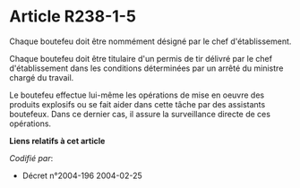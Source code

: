 # Article R238-1-5

Chaque boutefeu doit être nommément désigné par le chef d'établissement.

Chaque boutefeu doit être titulaire d'un permis de tir délivré par le chef d'établissement dans les conditions déterminées
par un arrêté du ministre chargé du travail.

Le boutefeu effectue lui-même les opérations de mise en oeuvre des produits explosifs ou se fait aider dans cette tâche par
des assistants boutefeux. Dans ce dernier cas, il assure la surveillance directe de ces opérations.

**Liens relatifs à cet article**

_Codifié par_:

  - Décret n°2004-196 2004-02-25
